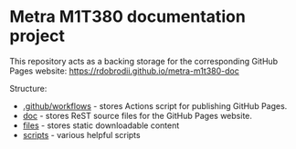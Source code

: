 # Metra M1T380 documentation project

This repository acts as a backing storage for the corresponding
GitHub Pages website: <https://rdobrodii.github.io/metra-m1t380-doc>

Structure:
- [.github/workflows](.github/workflows) - stores Actions script for
  publishing GitHub Pages.  
- [doc](doc) - stores ReST source files for the GitHub Pages website.
- [files](files) - stores static downloadable content
- [scripts](scripts) - various helpful scripts
